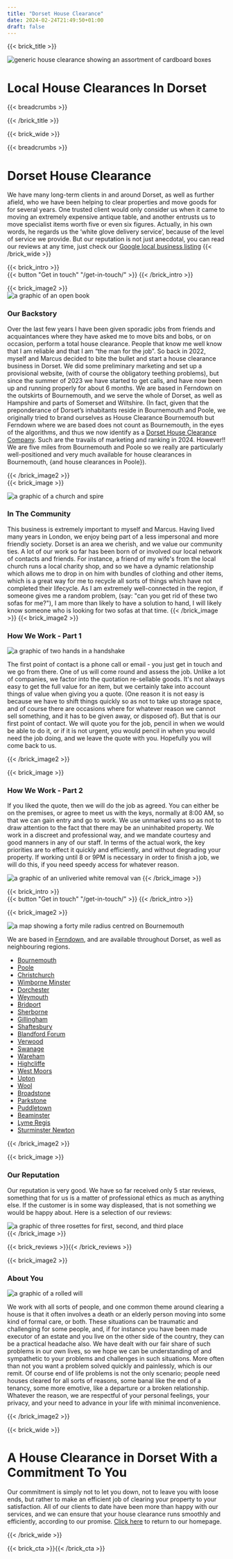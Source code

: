 ```yaml
---
title: "Dorset House Clearance"
date: 2024-02-24T21:49:50+01:00
draft: false
---
```


{{< brick_title >}}                                                                                                                                                            
                                                                                                                                                                                     
   ![generic house clearance showing an assortment of cardboard boxes](/uploads/photos/clear1.jpg)                                                                                                                                              
                                                                                                                                                                                     
   # Local House Clearances In Dorset                                                                                                                                
                                                                                                                                                                                     
   {{< breadcrumbs >}}                                                                                                                                                          
                                                                                                                                                                                    
 {{< /brick_title >}} 

{{< brick_wide >}}                                                                                                                                                             
                                                                                                                                                                                     
 {{< breadcrumbs >}}                                                                                                                                                            
                                                                                                                                                                                 
# Dorset House Clearance

We have many long-term clients in and around Dorset, as well as further afield, who we have been helping to clear properties and move goods for for several years. One trusted client would only consider us when it came to moving an extremely expensive antique table, and another entrusts us to move specialist items worth five or even six figures. Actually, in his own words, he regards us the ‘white glove delivery service’, because of the level of service we provide. But our reputation is not just anecdotal, you can read our reviews at any time, just check our [Google local business listing](https://www.google.com/maps/place/Baz's+Clearances/@50.8057007,-1.8979507,17z/data=!3m1!4b1!4m6!3m5!1s0x4873a386ffda19b3:0x65e37402716c2a0c!8m2!3d50.8057007!4d-1.8979507!16s%2Fg%2F11t1scktcr?entry=ttu&g_ep=EgoyMDI1MDQwMi4xIKXMDSoASAFQAw%3D%3D)
{{< /brick_wide >}}
 
  {{< brick_intro >}}    
{{< button "Get in touch" "/get-in-touch/" >}}
  {{< /brick_intro >}}    

     
 {{< brick_image2 >}}   
![a graphic of an open book](/uploads/illustrations/cuate/book.jpg) 
### Our Backstory

Over the last few years I have been given sporadic jobs from friends and acquaintances where they have asked me to move bits and bobs, or on occasion, perform a total house clearance. People that know me well know that I am reliable and that I am “the man for the job”. So back in 2022, myself and Marcus decided to bite the bullet and start a house clearance business in Dorset. We did some preliminary marketing and set up a provisional website, (with of course the obligatory teething problems), but since the summer of 2023 we have started to get calls, and have now been up and running properly for about 6 months. We are based in Ferndown on the outskirts of Bournemouth, and we serve the whole of Dorset, as well as Hampshire and parts of Somerset and Wiltshire. (In fact, given that the preponderance of Dorset’s inhabitants reside in Bournemouth and Poole, we originally tried to brand ourselves as House Clearance Bournemouth but Ferndown where we are based does not count as Bournemouth, in the eyes of the algorithms, and thus we now identify as a [Dorset House Clearance Company](https://bazclearance.co.uk/). Such are the travails of marketing and ranking in 2024. However!! We are five miles from Bournemouth and Poole so we really are particularly well-positioned and very much available for house clearances in Bournemouth, {and house clearances in Poole}).


 {{< /brick_image2 >}}   
 {{< brick_image >}}   

 
![a graphic of a church and spire](/uploads/illustrations/cuate/bowls.jpg) 
### In The Community

This business is extremely important to myself and Marcus. Having lived many years in London, we enjoy being part of a less impersonal and more friendly society. Dorset is 
an area we cherish, and we value our community ties. A lot of our work so far has been born of or involved our local network of contacts and friends. For instance, a friend of my wife's 
from the local church runs a local charity shop, and so we have a dynamic relationship which allows me to drop in on him with bundles of clothing and other items, 
which is a great way for me to recycle all sorts of things which have not completed their lifecycle. As I am extremely well-connected in the region, if someone
gives me a random problem, (say: "can you get rid of these two sofas for me?"), I am more than likely to have a solution to hand, I will likely know someone who is looking 
for two sofas at that time. 
 {{< /brick_image >}}
  {{< brick_image2 >}}      
### How We Work - Part 1

![a graphic of two hands in a handshake](/uploads/illustrations/cuate/handshake.jpg)    

The first point of contact is a phone call or email - you just get in touch and we go from there. One of us will come round and assess the job. Unlike a lot of companies, 
we factor into the quotation re-sellable goods. It's not always easy to get the full value for an item, but we certainly take into account things of value when 
giving you a quote. (One reason it is not easy is because we have to shift things quickly so as not to take up storage space, and of course there are occasions where for 
whatever reason we cannot sell something, and it has to be given away, or disposed of). But that is our first point of contact. We will quote you for the job, pencil in when 
we would be able to do it, or if it is not urgent, you would pencil in when you would need the job doing, and we leave the quote with you. Hopefully you will come 
back to us.   
    
  {{< /brick_image2 >}}    

 {{< brick_image >}} 

### How We Work - Part 2

If you liked the quote, then we will do the job as agreed. You can either be on the premises, or agree to meet us with the keys, normally at 8:00 AM, so that we can gain 
entry and go to work. We use unmarked vans so as not to draw attention to the fact that there may be an uninhabited property. We work in a discreet and professional way,
and we mandate courtesy and good manners in any of our staff. In terms of the actual work, the key priorities are to effect it quickly and efficiently, and without 
degrading your property. If working until 8 or 9PM is necessary in order to finish a job, we will do this, if you need speedy access for whatever reason. 
      
![a graphic of an unliveried white removal van](/uploads/illustrations/cuate/van1.jpg)
 {{< /brick_image >}} 

  {{< brick_intro >}}    
{{< button "Get in touch" "/get-in-touch/" >}}
  {{< /brick_intro >}}    

 {{< brick_image2 >}} 

![a map showing a forty mile radius centred on Bournemouth](/uploads/illustrations/cuate/our_areas.png) 

We are based in [Ferndown](/house-clearance-dorset/ferndown/), and are available throughout Dorset, as well as neighbouring regions.

- [Bournemouth](/house-clearance-dorset/bournemouth/)  
- [Poole](/house-clearance-dorset/poole/)  
- [Christchurch](/house-clearance-dorset/christchurch/)  
- [Wimborne Minster](/house-clearance-dorset/wimborne-minster/)  
- [Dorchester](/house-clearance-dorset/dorchester/)  
- [Weymouth](/house-clearance-dorset/weymouth/)  
- [Bridport](/house-clearance-dorset/bridport/)  
- [Sherborne](/house-clearance-dorset/sherborne/)  
- [Gillingham](/house-clearance-dorset/gillingham/)  
- [Shaftesbury](/house-clearance-dorset/shaftesbury/)  
- [Blandford Forum](/house-clearance-dorset/blandford-forum/)  
- [Verwood](/house-clearance-dorset/verwood/)  
- [Swanage](/house-clearance-dorset/swanage/)  
- [Wareham](/house-clearance-dorset/wareham/)  
- [Highcliffe](/house-clearance-dorset/highcliffe/)  
- [West Moors](/house-clearance-dorset/west-moors/)  
- [Upton](/house-clearance-dorset/upton/)  
- [Wool](/house-clearance-dorset/wool/)  
- [Broadstone](/house-clearance-dorset/broadstone/)  
- [Parkstone](/house-clearance-dorset/parkstone/) 
- [Puddletown](/house-clearance-dorset/puddletown/)  
- [Beaminster](/house-clearance-dorset/beaminster/)  
- [Lyme Regis](/house-clearance-dorset/lyme-regis/)  
- [Sturminster Newton](/house-clearance-dorset/sturminster-newton/)  


 {{< /brick_image2 >}}    

 {{< brick_image >}}    
 
### Our Reputation

Our reputation is very good. We have so far received only 5 star reviews, something that for us is a matter of professional ethics as much as anything else. If the customer
is in some way displeased, that is not something we would be happy about. Here is a selection of our reviews:

 ![a graphic of three rosettes for first, second, and third place](/uploads/illustrations/cuate/tick.jpg)  
   {{< /brick_image >}}
     
 {{< brick_reviews >}}{{< /brick_reviews >}}


 {{< brick_image2 >}} 


### About You
![a graphic of a rolled will](/uploads/illustrations/cuate/will.jpg)  

We work with all sorts of people, and one common theme around clearing a house is that it often involves
a death or an elderly person moving into some kind of formal care, or both. These situations can be traumatic 
and challenging for some people, and, if for instance you have been made executor of an estate and you live
on the other side of the country, they can be a practical headache also. We have dealt with our fair share of 
such problems in our own lives, so we hope we can be understanding of and sympathetic to your problems and challenges in such situations. 
More often than not you want a problem solved quickly and painlessly, which is our remit. Of course end of life problems is not the only 
scenario; people need houses cleared for all sorts of reasons, some banal like the end of a tenancy, some more emotive, like a 
departure or a broken relationship. Whatever the reason, we are respectful of your personal feelings, your privacy, and
your need to advance in your life with minimal inconvenience.        

 {{< /brick_image2 >}} 
 
 

 {{< brick_wide >}} 
# A House Clearance in Dorset With a Commitment To You
Our commitment is simply not to let you down, not to leave you with loose ends, but rather to make an efficient job of clearing your property to your satisfaction. All of our clients to date have been more than happy with our services, and we can ensure that your house clearance runs smoothly and efficiently, according to our promise. [Click here](https://bazclearance.co.uk/) to return to our homepage. 

{{< /brick_wide >}} 
                                                                                                                                                                                
 {{< brick_cta >}}{{< /brick_cta >}}   
